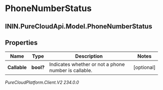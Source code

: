 # PhoneNumberStatus

## ININ.PureCloudApi.Model.PhoneNumberStatus

## Properties

|Name | Type | Description | Notes|
|------------ | ------------- | ------------- | -------------|
| **Callable** | **bool?** | Indicates whether or not a phone number is callable. | [optional] |



_PureCloudPlatform.Client.V2 234.0.0_
